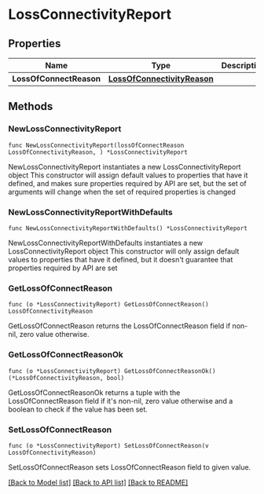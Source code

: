 # LossConnectivityReport

## Properties

Name | Type | Description | Notes
------------ | ------------- | ------------- | -------------
**LossOfConnectReason** | [**LossOfConnectivityReason**](LossOfConnectivityReason.md) |  | 

## Methods

### NewLossConnectivityReport

`func NewLossConnectivityReport(lossOfConnectReason LossOfConnectivityReason, ) *LossConnectivityReport`

NewLossConnectivityReport instantiates a new LossConnectivityReport object
This constructor will assign default values to properties that have it defined,
and makes sure properties required by API are set, but the set of arguments
will change when the set of required properties is changed

### NewLossConnectivityReportWithDefaults

`func NewLossConnectivityReportWithDefaults() *LossConnectivityReport`

NewLossConnectivityReportWithDefaults instantiates a new LossConnectivityReport object
This constructor will only assign default values to properties that have it defined,
but it doesn't guarantee that properties required by API are set

### GetLossOfConnectReason

`func (o *LossConnectivityReport) GetLossOfConnectReason() LossOfConnectivityReason`

GetLossOfConnectReason returns the LossOfConnectReason field if non-nil, zero value otherwise.

### GetLossOfConnectReasonOk

`func (o *LossConnectivityReport) GetLossOfConnectReasonOk() (*LossOfConnectivityReason, bool)`

GetLossOfConnectReasonOk returns a tuple with the LossOfConnectReason field if it's non-nil, zero value otherwise
and a boolean to check if the value has been set.

### SetLossOfConnectReason

`func (o *LossConnectivityReport) SetLossOfConnectReason(v LossOfConnectivityReason)`

SetLossOfConnectReason sets LossOfConnectReason field to given value.



[[Back to Model list]](../README.md#documentation-for-models) [[Back to API list]](../README.md#documentation-for-api-endpoints) [[Back to README]](../README.md)



